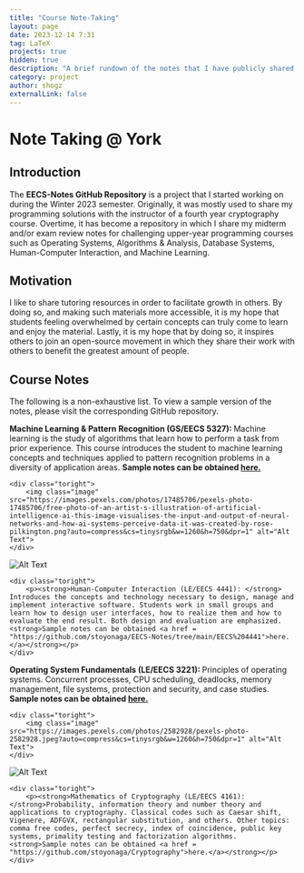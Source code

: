 ```yaml
---
title: "Course Note-Taking"
layout: page
date: 2023-12-14 7:31
tag: LaTeX
projects: true
hidden: true
description: "A brief rundown of the notes that I have publicly shared with peers in upper-year courses (i.e., EECS, PHIL)."
category: project
author: shogz
externalLink: false
---
```

<h1>Note Taking @ York</h1>
<h2>Introduction</h2>
The <strong>EECS-Notes GitHub Repository</strong> is a project that I started working on during the Winter 2023 semester. Originally, it was mostly used to share my programming solutions with the instructor of a fourth year cryptography course. Overtime, it has become a repository in which I share my midterm and/or exam review notes for challenging upper-year programming courses such as Operating Systems, Algorithms & Analysis, Database Systems, Human-Computer Interaction, and Machine Learning.
<h2>Motivation</h2>
 I like to share tutoring resources in order to facilitate growth in others. By doing so, and making such materials more accessible, it is my hope that students feeling overwhelmed by certain concepts can truly come to learn and enjoy the material. Lastly, it is my hope that by doing so, it inspires others to join an open-source movement in which they share their work with others to benefit the greatest amount of people.
<h2>Course Notes</h2>
The following is a non-exhaustive list. To view a sample version of the notes, please visit the corresponding GitHub repository.

<!-- Machine Learning -->
<div class="side-by-side">
    <div class="toleft">
        <p><strong>Machine Learning & Pattern Recognition (GS/EECS 5327): </strong>Machine learning is the study of algorithms that learn how to perform a task from prior experience. This course introduces the student to machine learning concepts and techniques applied to pattern recognition problems in a diversity of application areas. <strong>Sample notes can be obtained <a href = "https://www.overleaf.com/project/656694966fe5cad0eae543a6">here.</a></strong></p>
    </div>

    <div class="toright">
        <img class="image" src="https://images.pexels.com/photos/17485706/pexels-photo-17485706/free-photo-of-an-artist-s-illustration-of-artificial-intelligence-ai-this-image-visualises-the-input-and-output-of-neural-networks-and-how-ai-systems-perceive-data-it-was-created-by-rose-pilkington.png?auto=compress&cs=tinysrgb&w=1260&h=750&dpr=1" alt="Alt Text">
    </div>
</div>

<!-- Human-Computer Interaction -->
<div class="side-by-side">
    <div class="toleft">
        <img class="image" src="https://images.pexels.com/photos/256262/pexels-photo-256262.jpeg?auto=compress&cs=tinysrgb&w=1260&h=750&dpr=1" alt="Alt Text">
    </div>

    <div class="toright">
        <p><strong>Human-Computer Interaction (LE/EECS 4441): </strong> Introduces the concepts and technology necessary to design, manage and implement interactive software. Students work in small groups and learn how to design user interfaces, how to realize them and how to evaluate the end result. Both design and evaluation are emphasized. <strong>Sample notes can be obtained <a href = "https://github.com/stoyonaga/EECS-Notes/tree/main/EECS%204441">here.</a></strong></p>
    </div>
</div>

<!-- Operating Systems -->
<div class="side-by-side">
    <div class="toleft">
        <p><strong>Operating System Fundamentals (LE/EECS 3221): </strong>Principles of operating systems. Concurrent processes, CPU scheduling, deadlocks, memory management, file systems, protection and security, and case studies. <strong>Sample notes can be obtained <a href = "https://github.com/stoyonaga/EECS-Notes/tree/main/EECS%203221">here.</a></strong></p>
    </div>

    <div class="toright">
        <img class="image" src="https://images.pexels.com/photos/2582928/pexels-photo-2582928.jpeg?auto=compress&cs=tinysrgb&w=1260&h=750&dpr=1" alt="Alt Text">
    </div>
</div>

<!-- Mathematics of Cryptography -->
<div class="side-by-side">
    <div class="toleft">
        <img class="image" src="https://images.pexels.com/photos/7319085/pexels-photo-7319085.jpeg?auto=compress&cs=tinysrgb&w=1260&h=750&dpr=1" alt="Alt Text">
    </div>

    <div class="toright">
        <p><strong>Mathematics of Cryptography (LE/EECS 4161): </strong>Probability, information theory and number theory and applications to cryptography. Classical codes such as Caesar shift, Vigenere, ADFGVX, rectangular substitution, and others. Other topics: comma free codes, perfect secrecy, index of coincidence, public key systems, primality testing and factorization algorithms. <strong>Sample notes can be obtained <a href = "https://github.com/stoyonaga/Cryptography">here.</a></strong></p>
    </div>
</div>